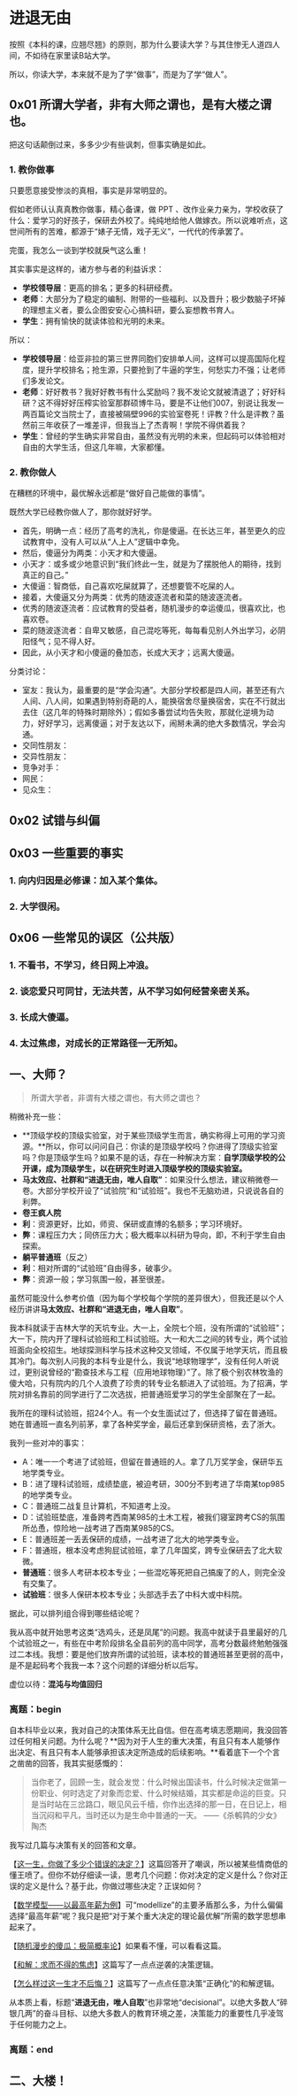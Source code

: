 # 进退无由

按照《本科的课，应翘尽翘》的原则，那为什么要读大学？与其住惨无人道四人间，不如待在家里读B站大学。

所以，你读大学，本来就不是为了学“做事”，而是为了学“做人”。

## 0x01 所谓大学者，非有大师之谓也，是有大楼之谓也。

把这句话颠倒过来，多多少少有些讽刺，但事实确是如此。

### 1. 教你做事

只要愿意接受惨淡的真相，事实是非常明显的。

假如老师认认真真教你做事，精心备课，做 PPT 、改作业亲力亲为，学校收获了什么：爱学习的好孩子，保研去外校了。纯纯地给他人做嫁衣。所以说难听点，这世间所有的苦难，都源于“婊子无情，戏子无义”，一代代的传承罢了。

完蛋，我怎么一谈到学校就戾气这么重！

其实事实是这样的，诸方参与者的利益诉求：

- **学校领导层**：更高的排名；更多的科研经费。
- **老师**：大部分为了稳定的编制、附带的一些福利、以及晋升；极少数脑子坏掉的理想主义者，要么企图安安心心搞科研，要么妄想教书育人。
- **学生**：拥有愉快的就读体验和光明的未来。

所以：

- **学校领导层**：给亚非拉的第三世界同胞们安排单人间，这样可以提高国际化程度，提升学校排名；抢生源，只要抢到了牛逼的学生，何愁实力不强；让老师们多发论文。
- **老师**：好好教书？我好好教书有什么奖励吗？我不发论文就被清退了；好好科研？这不得好好压榨实验室那群硕博牛马，要是不让他们007，别说让我发一两百篇论文当院士了，直接被隔壁996的实验室卷死！评教？什么是评教？虽然前三年收获了一堆差评，但我当上了杰青啊！学院不得供着我？
- **学生**：曾经的学生确实非常自由，虽然没有光明的未来，但起码可以体验相对自由的大学生活，但这几年嘛，大家都懂。

### 2. 教你做人

在糟糕的环境中，最优解永远都是“做好自己能做的事情”。

既然大学已经教你做人了，那你就好好学。

- 首先，明确一点：经历了高考的洗礼，你是傻逼。在长达三年，甚至更久的应试教育中，没有人可以从“人上人”逻辑中幸免。
- 然后，傻逼分为两类：小天才和大傻逼。
- 小天才：或多或少地意识到“我们终此一生，就是为了摆脱他人的期待，找到真正的自己。”
- 大傻逼：智商低，自己喜欢吃屎就算了，还想要管不吃屎的人。
- 接着，大傻逼又分为两类：优秀的随波逐流者和菜的随波逐流者。
- 优秀的随波逐流者：应试教育的受益者，随机漫步的幸运傻瓜，很喜欢比，也喜欢卷。
- 菜的随波逐流者：自卑又敏感，自己混吃等死，每每看见别人外出学习，必阴阳怪气；见不得人好。
- 因此，从小天才和小傻逼的叠加态，长成大天才；远离大傻逼。

分类讨论：

- 室友：我认为，最重要的是“学会沟通”。大部分学校都是四人间，甚至还有六人间、八人间，如果遇到特别奇葩的人，能换宿舍尽量换宿舍，实在不行就出去住（这几年的特殊时期除外）；假如多番尝试均告失败，那就化逆境为动力，好好学习，远离傻逼；对于友达以下，闹掰未满的绝大多数情况，学会沟通。
- 交同性朋友：
- 交异性朋友：
- 竞争对手：
- 网民：
- 见众生：

## 0x02 试错与纠偏

## 0x03 一些重要的事实

### 1. 向内归因是必修课：加入某个集体。

### 2. 大学很闲。


## 0x06 一些常见的误区（公共版）

### 1. 不看书，不学习，终日网上冲浪。

### 2. 谈恋爱只可同甘，无法共苦，从不学习如何经营亲密关系。

### 3. 长成大傻逼。

### 4. 太过焦虑，对成长的正常路径一无所知。


## 一、大师？

> 所谓大学者，非谓有大楼之谓也，有大师之谓也？

稍微补充一些：

- **顶级学校的顶级实验室，对于某些顶级学生而言，确实称得上可用的学习资源。**所以，你可以问问自己：你读的是顶级学校吗？你进得了顶级实验室吗？你是顶级学生吗？如果不是的话，存在一种解决方案：**自学顶级学校的公开课，成为顶级学生，以在研究生时进入顶级学校的顶级实验室。**
- **马太效应、社群和“进退无由，唯人自取”**：如果没什么想法，建议稍微卷一卷。大部分学校开设了“试验院”和“试验班”。我也不无脑劝进，只说说各自的利弊。
- **卷王疯人院**
- **利**：资源更好，比如，师资、保研或直博的名额多；学习环境好。
- **弊**：课程压力大；同侪压力大；极大概率以科研为导向，即，不利于学生自由探索。
- **躺平普通班**（反之）
- **利**：相对所谓的“试验班”自由得多，破事少。
- **弊**：资源一般；学习氛围一般，甚至很差。

虽然可能没什么参考价值（因为每个学校每个学院的差异很大），但我还是以个人经历讲讲**马太效应、社群和“进退无由，唯人自取”**。

我本科就读于吉林大学的天坑专业。大一上，全院七个班，没有所谓的“试验班”；大一下，院内开了理科试验班和工科试验班。大一和大二之间的转专业，两个试验班面向全校招生。地球探测科学与技术这种交叉领域，不仅属于地学天坑，而且极其冷门。每次别人问我的本科专业是什么，我说“地球物理学”，没有任何人听说过，更别说曾经的“勘查技术与工程（应用地球物理）”了。除了极个别农林牧渔的傻大哈，只有院内的几个人浪费了珍贵的转专业名额进入了试验班。为了招满，学院对排名靠前的同学进行了二次选拔，把普通班爱学习的学生全部聚在了一起。

我所在的理科试验班，招24个人。有一个女生面试过了，但选择了留在普通班。她在普通班一直名列前茅，拿了各种奖学金，最后还拿到保研资格，去了浙大。

我列一些对冲的事实：

- A：唯一一个考进了试验班，但留在普通班的人。拿了几万奖学金，保研华五地学类专业。
- B：进了理科试验班，成绩垫底，被迫考研，300分不到考进了华南某top985的地学类专业。
- C：普通班二战复旦计算机，不知道考上没。
- D：试验班垫底，准备跨考西南某985的土木工程，被我们寝室跨考CS的氛围所怂恿，惊险地一战考进了西南某985的CS。
- E：普通班差一丢丢保研的成绩，一战考进了北大的地学类专业。
- F：普通班，根本没考虑狗屁试验班，拿了几年国奖，跨专业保研去了北大软微。
- **普通班**：很多人考研本校本专业；一些混吃等死把自己搞废了的人，则完全没有交集了。
- **试验班**：很多人保研本校本专业；头部选手去了中科大或中科院。

据此，可以排列组合得到哪些结论呢？

我从高中就开始思考这类“选鸡头，还是凤尾”的问题。我高中就读于县里最好的几个试验班之一，有些在中考阶段排名全县前列的高中同学，高考分数最终勉勉强强过二本线。我想：要是他们放弃所谓的试验班，读本校的普通班甚至更弱的高中，是不是起码考个我我一本？这个问题的详细分析以后写。

虚位以待：**混沌与均值回归**

### 离题：begin

自本科毕业以来，我对自己的决策体系无比自信。但在高考填志愿期间，我没回答过任何相关问题。为什么呢？**因为对于人生的重大决策，有且只有本人能够作出决定、有且只有本人能够承担该决定所造成的后续影响。**看着底下一个个言之凿凿的回答，我其实挺感慨的：

> 当你老了，回顾一生，就会发觉：什么时候出国读书，什么时候决定做第一份职业、何时选定了对象而恋爱、什么时候结婚，其实都是命运的巨变。只是当时站在三岔路口，眼见风云千樯，你作出选择的那一日，在日记上，相当沉闷和平凡，当时还以为是生命中普通的一天。 ——《杀鹌鹑的少女》  陶杰

我写过几篇与决策有关的回答和文章。

【[这一生，你做了多少个错误的决定？](https://www.zhihu.com/question/511595149/answer/2513816040)】这篇回答开了嘲讽，所以被某些情商低的懂王喷了。但你不妨仔细读一读，思考几个问题：你对决定的定义是什么？你对正误的定义是什么？基于此，你做过哪些决定？正误如何？

【[数学模型——以最高年薪为例](https://zhuanlan.zhihu.com/p/544595961)】可“modellize”的主要矛盾那么多，为什么偏偏选择“最高年薪”呢？我只是把“对于某个重大决定的理论最优解”所需的数学思想串起来了。

【[随机漫步的傻瓜：极简概率论](https://zhuanlan.zhihu.com/p/447218870)】如果看不懂，可以看看这篇。

【[和解：求而不得的焦虑](https://zhuanlan.zhihu.com/p/534062061)】这篇写了一点点逆袭的决策逻辑。

【[怎么样过这一生才不后悔？](https://www.zhihu.com/question/486532561/answer/2470541239)】这篇写了一点点任意决策“正确化”的和解逻辑。

从本质上看，标题“**进退无由，唯人自取**”也非常地“decisional”。以绝大多数人“碎银几两”的奋斗目标、以绝大多数人的教育环境之差，决策能力的重要性几乎凌驾于任何能力之上。

### 离题：end



## 二、大楼！
